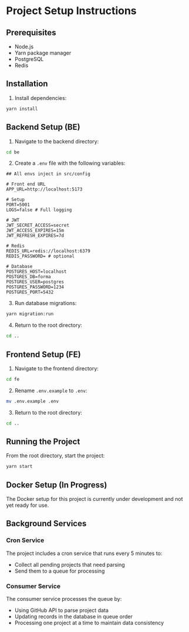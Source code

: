 # Project Setup Instructions

## Prerequisites

- Node.js
- Yarn package manager
- PostgreSQL
- Redis

## Installation

1. Install dependencies:

```bash
yarn install
```

## Backend Setup (BE)

1. Navigate to the backend directory:

```bash
cd be
```

2. Create a `.env` file with the following variables:

```
## All envs inject in src/config

# Front end URL
APP_URL=http://localhost:5173

# Setup
PORT=5001
LOGS=false # Full logging

# JWT
JWT_SECRET_ACCESS=secret
JWT_ACCESS_EXPIRES=15m
JWT_REFRESH_EXPIRES=7d

# Redis
REDIS_URL=redis://localhost:6379
REDIS_PASSWORD= # optional

# Database
POSTGRES_HOST=localhost
POSTGRES_DB=forma
POSTGRES_USER=postgres
POSTGRES_PASSWORD=1234
POSTGRES_PORT=5432

```

3. Run database migrations:

```bash
yarn migration:run
```

4. Return to the root directory:

```bash
cd ..
```

## Frontend Setup (FE)

1. Navigate to the frontend directory:

```bash
cd fe
```

2. Rename `.env.example` to `.env`:

```bash
mv .env.example .env
```

3. Return to the root directory:

```bash
cd ..
```

## Running the Project

From the root directory, start the project:

```bash
yarn start
```

## Docker Setup (In Progress)

The Docker setup for this project is currently under development and not yet ready for use.

## Background Services

### Cron Service

The project includes a cron service that runs every 5 minutes to:

- Collect all pending projects that need parsing
- Send them to a queue for processing

### Consumer Service

The consumer service processes the queue by:

- Using GitHub API to parse project data
- Updating records in the database in queue order
- Processing one project at a time to maintain data consistency
